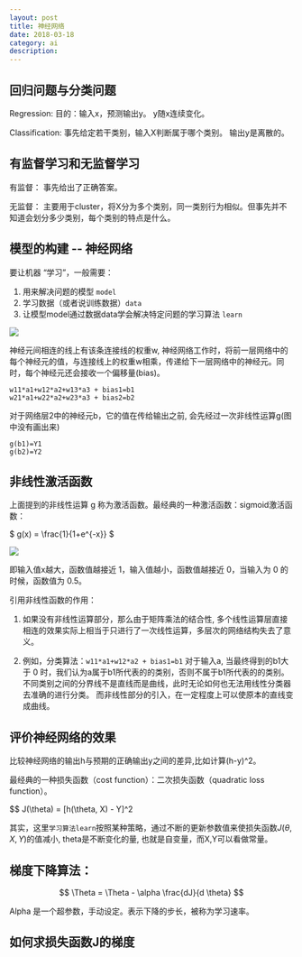 ```yaml
---
layout: post
title: 神经网络
date: 2018-03-18
category: ai
description: 
---
```


## 回归问题与分类问题

Regression: 
目的：输入x，预测输出y。
y随x连续变化。

Classification:
事先给定若干类别，输入X判断属于哪个类别。
输出y是离散的。

## 有监督学习和无监督学习

有监督：
事先给出了正确答案。

无监督：
主要用于cluster，将X分为多个类别，同一类别行为相似。但事先并不知道会划分多少类别，每个类别的特点是什么。

## 模型的构建 -- 神经网络

要让机器 “学习”，一般需要：
1. 用来解决问题的模型 `model`
2. 学习数据（或者说训练数据）`data`
3. 让模型model通过数据data学会解决特定问题的学习算法 `learn`


![](https://dn-anything-about-doc.qbox.me/document-uid49570labid2864timestamp1493273626507.png)

神经元间相连的线上有该条连接线的权重w, 神经网络工作时，将前一层网络中的每个神经元的值，与连接线上的权重w相乘，传递给下一层网络中的神经元。同时，每个神经元还会接收一个偏移量(bias)。

```
w11*a1+w12*a2+w13*a3 + bias1=b1
w21*a1+w22*a2+w23*a3 + bias2=b2
```

对于网络层2中的神经元b，它的值在传给输出之前, 会先经过一次非线性运算g(图中没有画出来)

```
g(b1)=Y1  
g(b2)=Y2
```

## 非线性激活函数

上面提到的非线性运算 g 称为激活函数。最经典的一种激活函数：sigmoid激活函数：

$ g(x) = \frac{1}{1+e^{-x}} $ 

![](https://dn-anything-about-doc.qbox.me/document-uid49570labid2864timestamp1493102593501.png)

即输入值x越大，函数值越接近 1，输入值越小，函数值越接近 0，当输入为 0 的时候，函数值为 0.5。

引用非线性函数的作用：

1. 如果没有非线性运算部分，那么由于矩阵乘法的结合性, 多个线性运算层直接相连的效果实际上相当于只进行了一次线性运算，多层次的网络结构失去了意义。


2. 例如，分类算法：`w11*a1+w12*a2 + bias1=b1` 对于输入a, 当最终得到的b1大于 0 时，我们认为a属于b1所代表的的类别，否则不属于b1所代表的的类别。不同类别之间的分界线不是直线而是曲线，此时无论如何也无法用线性分类器去准确的进行分类。 而非线性部分的引入，在一定程度上可以使原本的直线变成曲线。

## 评价神经网络的效果

比较神经网络的输出h与预期的正确输出y之间的差异,比如计算(h-y)^2。

最经典的一种损失函数（cost function）：二次损失函数（quadratic loss function）。

$$ J(\theta) = [h(\theta, X) - Y]^2

其实，这里`学习算法learn`按照某种策略，通过不断的更新参数值来使损失函数$J(\theta,X,Y)$的值减小, theta是不断变化的量, 也就是自变量，而X,Y可以看做常量。


## 梯度下降算法：

$$ \Theta = \Theta - \alpha \frac{dJ}{d \theta} $$

Alpha 是一个超参数，手动设定。表示下降的步长，被称为学习速率。

## 如何求损失函数J的梯度

